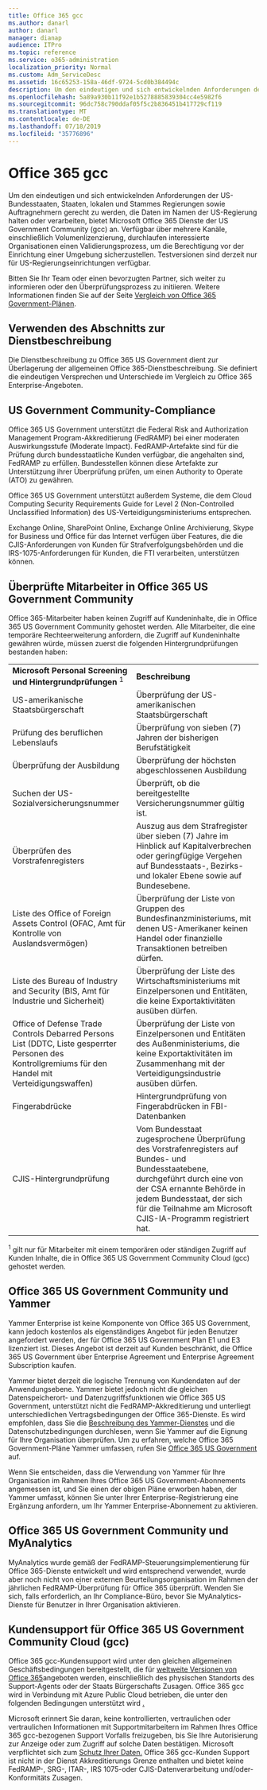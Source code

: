 ```yaml
---
title: Office 365 gcc
ms.author: danarl
author: danarl
manager: dianap
audience: ITPro
ms.topic: reference
ms.service: o365-administration
localization_priority: Normal
ms.custom: Adm_ServiceDesc
ms.assetid: 16c65253-158a-46df-9724-5cd0b384494c
description: Um den eindeutigen und sich entwickelnden Anforderungen der US-Bundesstaaten, Staaten, lokalen und Stammes Regierungen sowie Auftragnehmern gerecht zu werden, die Daten im Namen der US-Regierung halten oder verarbeiten, bietet Microsoft Office 365 Dienste der US Government Community (gcc) an. Verfügbar über mehrere Kanäle, einschließlich Volumenlizenzierung, durchlaufen interessierte Organisationen einen Validierungsprozess, um die Berechtigung vor der Einrichtung einer Umgebung sicherzustellen. Testversionen sind derzeit nur für US-Regierungseinrichtungen verfügbar.
ms.openlocfilehash: 5a89a930b11f92e1b5278885839304cc4e5982f6
ms.sourcegitcommit: 96dc758c790ddaf05f5c2b836451b417729cf119
ms.translationtype: MT
ms.contentlocale: de-DE
ms.lasthandoff: 07/18/2019
ms.locfileid: "35776896"
---
```

# <a name="office-365-gcc"></a>Office 365 gcc

Um den eindeutigen und sich entwickelnden Anforderungen der US-Bundesstaaten, Staaten, lokalen und Stammes Regierungen sowie Auftragnehmern gerecht zu werden, die Daten im Namen der US-Regierung halten oder verarbeiten, bietet Microsoft Office 365 Dienste der US Government Community (gcc) an. Verfügbar über mehrere Kanäle, einschließlich Volumenlizenzierung, durchlaufen interessierte Organisationen einen Validierungsprozess, um die Berechtigung vor der Einrichtung einer Umgebung sicherzustellen. Testversionen sind derzeit nur für US-Regierungseinrichtungen verfügbar. 
  
Bitten Sie Ihr Team oder einen bevorzugten Partner, sich weiter zu informieren oder den Überprüfungsprozess zu initiieren. Weitere Informationen finden Sie auf der Seite [Vergleich von Office 365 Government-Plänen](https://products.office.com/en-us/government/compare-office-365-government-plans). 
  
## <a name="how-to-use-this-service-description-section"></a>Verwenden des Abschnitts zur Dienstbeschreibung

Die Dienstbeschreibung zu Office 365 US Government dient zur Überlagerung der allgemeinen Office 365-Dienstbeschreibung. Sie definiert die eindeutigen Versprechen und Unterschiede im Vergleich zu Office 365 Enterprise-Angeboten.
  
## <a name="us-government-community-compliance"></a>US Government Community-Compliance

Office 365 US Government unterstützt die Federal Risk and Authorization Management Program-Akkreditierung (FedRAMP) bei einer moderaten Auswirkungsstufe (Moderate Impact). FedRAMP-Artefakte sind für die Prüfung durch bundesstaatliche Kunden verfügbar, die angehalten sind, FedRAMP zu erfüllen. Bundesstellen können diese Artefakte zur Unterstützung ihrer Überprüfung prüfen, um einen Authority to Operate (ATO) zu gewähren.
  
Office 365 US Government unterstützt außerdem Systeme, die dem Cloud Computing Security Requirements Guide for Level 2 (Non-Controlled Unclassified Information) des US-Verteidigungsministeriums entsprechen. 
  
Exchange Online, SharePoint Online, Exchange Online Archivierung, Skype for Business und Office für das Internet verfügen über Features, die die CJIS-Anforderungen von Kunden für Strafverfolgungsbehörden und die IRS-1075-Anforderungen für Kunden, die FTI verarbeiten, unterstützen können.
  
## <a name="office-365-us-government-community-screened-personnel"></a>Überprüfte Mitarbeiter in Office 365 US Government Community

Office 365-Mitarbeiter haben keinen Zugriff auf Kundeninhalte, die in Office 365 US Government Community gehostet werden. Alle Mitarbeiter, die eine temporäre Rechteerweiterung anfordern, die Zugriff auf Kundeninhalte gewähren würde, müssen zuerst die folgenden Hintergrundprüfungen bestanden haben: 
  
|||
|:-----|:-----|
|**Microsoft Personal Screening und Hintergrundprüfungen** <sup>1</sup> <br/> |**Beschreibung** <br/> |
|US-amerikanische Staatsbürgerschaft  <br/> |Überprüfung der US-amerikanischen Staatsbürgerschaft  <br/> |
|Prüfung des beruflichen Lebenslaufs  <br/> |Überprüfung von sieben (7) Jahren der bisherigen Berufstätigkeit  <br/> |
|Überprüfung der Ausbildung  <br/> |Überprüfung der höchsten abgeschlossenen Ausbildung  <br/> |
|Suchen der US-Sozialversicherungsnummer  <br/> |Überprüft, ob die bereitgestellte Versicherungsnummer gültig ist.  <br/> |
|Überprüfen des Vorstrafenregisters  <br/> |Auszug aus dem Strafregister über sieben (7) Jahre im Hinblick auf Kapitalverbrechen oder geringfügige Vergehen auf Bundesstaats-, Bezirks- und lokaler Ebene sowie auf Bundesebene.  <br/> |
|Liste des Office of Foreign Assets Control (OFAC, Amt für Kontrolle von Auslandsvermögen)  <br/> |Überprüfung der Liste von Gruppen des Bundesfinanzministeriums, mit denen US-Amerikaner keinen Handel oder finanzielle Transaktionen betreiben dürfen.  <br/> |
|Liste des Bureau of Industry and Security (BIS, Amt für Industrie und Sicherheit)  <br/> |Überprüfung der Liste des Wirtschaftsministeriums mit Einzelpersonen und Entitäten, die keine Exportaktivitäten ausüben dürfen.  <br/> |
|Office of Defense Trade Controls Debarred Persons List (DDTC, Liste gesperrter Personen des Kontrollgremiums für den Handel mit Verteidigungswaffen)  <br/> |Überprüfung der Liste von Einzelpersonen und Entitäten des Außenministeriums, die keine Exportaktivitäten im Zusammenhang mit der Verteidigungsindustrie ausüben dürfen.  <br/> |
|Fingerabdrücke  <br/> |Hintergrundprüfung von Fingerabdrücken in FBI-Datenbanken  <br/> |
|CJIS-Hintergrundprüfung  <br/> |Vom Bundesstaat zugesprochene Überprüfung des Vorstrafenregisters auf Bundes- und Bundesstaatebene, durchgeführt durch eine von der CSA ernannte Behörde in jedem Bundesstaat, der sich für die Teilnahme am Microsoft CJIS-IA-Programm registriert hat.  <br/> |

<sup>1</sup> gilt nur für Mitarbeiter mit einem temporären oder ständigen Zugriff auf Kunden Inhalte, die in Office 365 US Government Community Cloud (gcc) gehostet werden.  
## <a name="office-365-us-government-community-and-yammer"></a>Office 365 US Government Community und Yammer

Yammer Enterprise ist keine Komponente von Office 365 US Government, kann jedoch kostenlos als eigenständiges Angebot für jeden Benutzer angefordert werden, der für Office 365 US Government Plan E1 und E3 lizenziert ist. Dieses Angebot ist derzeit auf Kunden beschränkt, die Office 365 US Government über Enterprise Agreement und Enterprise Agreement Subscription kaufen. 
  
Yammer bietet derzeit die logische Trennung von Kundendaten auf der Anwendungsebene. Yammer bietet jedoch nicht die gleichen Datenspeicherort- und Datenzugriffsfunktionen wie Office 365 US Government, unterstützt nicht die FedRAMP-Akkreditierung und unterliegt unterschiedlichen Vertragsbedingungen der Office 365-Dienste. Es wird empfohlen, dass Sie die [Beschreibung des Yammer-Dienstes](../../yammer-service-description/yammer-service-description.md) und die Datenschutzbedingungen durchlesen, wenn Sie Yammer auf die Eignung für Ihre Organisation überprüfen. Um zu erfahren, welche Office 365 Government-Pläne Yammer umfassen, rufen Sie [Office 365 US Government](office-365-us-government.md) auf.
  
Wenn Sie entscheiden, dass die Verwendung von Yammer für Ihre Organisation im Rahmen Ihres Office 365 US Government-Abonnements angemessen ist, und Sie einen der obigen Pläne erworben haben, der Yammer umfasst, können Sie unter Ihrer Enterprise-Registrierung eine Ergänzung anfordern, um Ihr Yammer Enterprise-Abonnement zu aktivieren.
  
## <a name="office-365-us-government-community-and-myanalytics"></a>Office 365 US Government Community und MyAnalytics

MyAnalytics wurde gemäß der FedRAMP-Steuerungsimplementierung für Office 365-Dienste entwickelt und wird entsprechend verwendet, wurde aber noch nicht von einer externen Beurteilungsorganisation im Rahmen der jährlichen FedRAMP-Überprüfung für Office 365 überprüft. Wenden Sie sich, falls erforderlich, an Ihr Compliance-Büro, bevor Sie MyAnalytics-Dienste für Benutzer in Ihrer Organisation aktivieren. 
  
## <a name="office-365-us-government-community-cloud-gcc-customer-support"></a>Kundensupport für Office 365 US Government Community Cloud (gcc)

Office 365 gcc-Kundensupport wird unter den gleichen allgemeinen Geschäftsbedingungen bereitgestellt, die für [weltweite Versionen von Office 365](https://docs.microsoft.com/en-us/office365/servicedescriptions/office-365-platform-service-description/support 
)angeboten werden, einschließlich des physischen Standorts des Support-Agents oder der Staats Bürgerschafts Zusagen. Office 365 gcc wird in Verbindung mit Azure Public Cloud betrieben, die unter den folgenden Bedingungen unterstützt wird [.](https://azure.microsoft.com/en-us/support/plans/)

Microsoft erinnert Sie daran, keine kontrollierten, vertraulichen oder vertraulichen Informationen mit Supportmitarbeitern im Rahmen Ihres Office 365 gcc-bezogenen Support Vorfalls freizugeben, bis Sie Ihre Autorisierung zur Anzeige oder zum Zugriff auf solche Daten bestätigen. Microsoft verpflichtet sich zum [Schutz Ihrer Daten.](https://privacy.microsoft.com/en-US/privacystatement ) Office 365 gcc-Kunden Support ist nicht in der Dienst Akkreditierungs Grenze enthalten und bietet keine FedRAMP-, SRG-, ITAR-, IRS 1075-oder CJIS-Datenverarbeitung und/oder-Konformitäts Zusagen.
